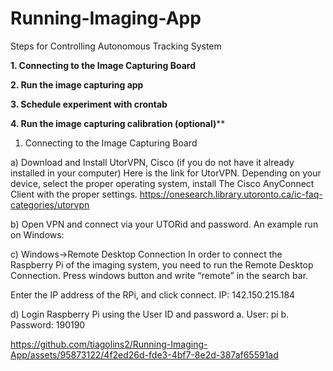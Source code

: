 # Running-Imaging-App
Steps for Controlling Autonomous Tracking System

**1.	Connecting to the Image Capturing Board**

**2.	Run the image capturing app**

**3.	Schedule experiment with crontab**

**4.	Run the image capturing calibration (optional)****


1.	Connecting to the Image Capturing Board

a)	Download and Install UtorVPN, Cisco (if you do not have it already installed in your computer)
Here is the link for UtorVPN. Depending on your device, select the proper operating system, install The Cisco AnyConnect Client with the proper settings.
https://onesearch.library.utoronto.ca/ic-faq-categories/utorvpn

b)	Open VPN and connect via your UTORid and password.
An example run on Windows:
 

c)	Windows->Remote Desktop Connection
In order to connect the Raspberry Pi of the imaging system, you need to run the Remote Desktop Connection.
Press windows button and write “remote” in the search bar.
 

Enter the IP address of the RPi, and click connect.
IP: 142.150.215.184

 

d)	Login Raspberry Pi using the User ID and password
a.	User: pi
b.	Password: 190190
 
 




https://github.com/tiagolins2/Running-Imaging-App/assets/95873122/4f2ed26d-fde3-4bf7-8e2d-387af65591ad

